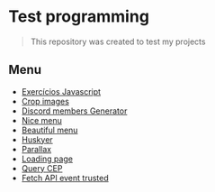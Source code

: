 # Test programming
> This repository was created to test my projects

## Menu
- [Exercícios Javascript]()
- [Crop images](https://srphilippe.github.io/learning/crop-images)
- [Discord members Generator](https://srphilippe.github.io/learning/discord-members/app)
- [Nice menu](https://srphilippe.github.io/learning/nice-menu/app)
- [Beautiful menu](https://srphilippe.github.io/learning/beauty-menu/)
- [Huskyer](https://srphilippe.github.io/learning/huskyer)
- [Parallax](https://srphilippe.github.io/learning/parallax)
- [Loading page](https://srphilippe.github.io/learning/loading-page/app)
- [Query CEP](https://srphilippe.github.io/learning/objectJS/CEP/index.html)
- [Fetch API event trusted](https://srphilippe.github.io/learning/objectJS/fetch/index.html)
